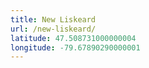 ```yaml
---
title: New Liskeard
url: /new-liskeard/
latitude: 47.508731000000004
longitude: -79.67890290000001
---
```


